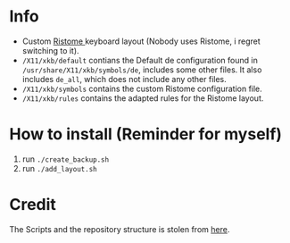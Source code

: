 # Info
- Custom [Ristome ](https://de.wikipedia.org/wiki/RISTOME-Tastaturbelegung) keyboard layout (Nobody uses Ristome, i regret switching to it).
- `/X11/xkb/default` contians the Default de configuration found in `/usr/share/X11/xkb/symbols/de`, includes some other files. It also includes `de_all`, which does not include any other files.
- `/X11/xkb/symbols` contains the custom Ristome configuration file.
- `/X11/xkb/rules` contains the adapted rules for the Ristome layout.

# How to install (Reminder for myself)
1. run `./create_backup.sh`
2. run `./add_layout.sh`

# Credit
The Scripts and the repository structure is stolen from [here](https://github.com/berk-karaal/my-keyboard-layout).
